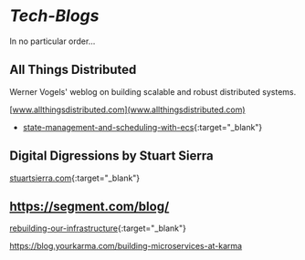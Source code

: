 # _Tech-Blogs_
In no particular order...


## All Things Distributed
Werner Vogels' weblog on building scalable and robust distributed systems.

[www.allthingsdistributed.com](www.allthingsdistributed.com)

* [state-management-and-scheduling-with-ecs](www.allthingsdistributed.com/2015/04/state-management-and-scheduling-with-ecs.html){:target="_blank"}


## Digital Digressions by Stuart Sierra
[stuartsierra.com](stuartsierra.com/2015){:target="_blank"}


## https://segment.com/blog/
[rebuilding-our-infrastructure](https://segment.com/blog/rebuilding-our-infrastructure/){:target="_blank"}

https://blog.yourkarma.com/building-microservices-at-karma


